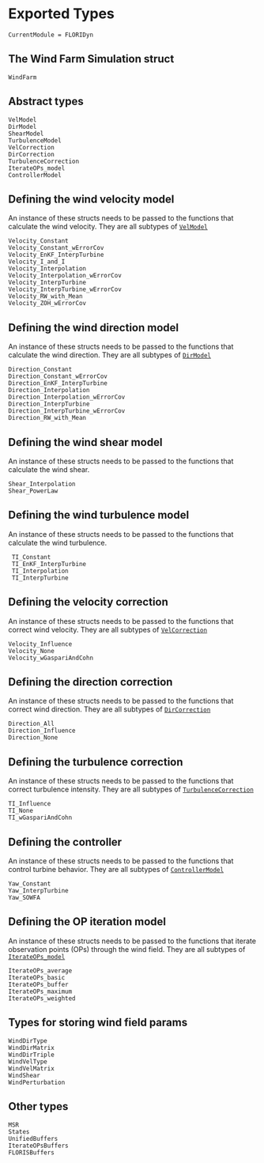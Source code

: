 # Exported Types

```@meta
CurrentModule = FLORIDyn
```
## The Wind Farm Simulation struct
```@docs
WindFarm
```
## Abstract types
```@docs
VelModel
DirModel
ShearModel
TurbulenceModel
VelCorrection
DirCorrection
TurbulenceCorrection
IterateOPs_model
ControllerModel
```

## Defining the wind velocity model
An instance of these structs needs to be passed to the functions that calculate the wind velocity. They are
all subtypes of [`VelModel`](@ref)
```@docs
Velocity_Constant
Velocity_Constant_wErrorCov
Velocity_EnKF_InterpTurbine
Velocity_I_and_I
Velocity_Interpolation
Velocity_Interpolation_wErrorCov
Velocity_InterpTurbine
Velocity_InterpTurbine_wErrorCov
Velocity_RW_with_Mean
Velocity_ZOH_wErrorCov
```

## Defining the wind direction model
An instance of these structs needs to be passed to the functions that calculate the wind direction. They are
all subtypes of [`DirModel`](@ref)

```@docs
Direction_Constant
Direction_Constant_wErrorCov
Direction_EnKF_InterpTurbine
Direction_Interpolation
Direction_Interpolation_wErrorCov
Direction_InterpTurbine
Direction_InterpTurbine_wErrorCov
Direction_RW_with_Mean
```

## Defining the wind shear model
An instance of these structs needs to be passed to the functions that calculate the wind shear.
```@docs
Shear_Interpolation
Shear_PowerLaw
```

## Defining the wind turbulence model
An instance of these structs needs to be passed to the functions that calculate the wind turbulence.
```@docs
 TI_Constant
 TI_EnKF_InterpTurbine
 TI_Interpolation
 TI_InterpTurbine
```

## Defining the velocity correction
An instance of these structs needs to be passed to the functions that correct wind velocity. They are
all subtypes of [`VelCorrection`](@ref)

```@docs
Velocity_Influence
Velocity_None
Velocity_wGaspariAndCohn
```

## Defining the direction correction
An instance of these structs needs to be passed to the functions that correct wind direction. They are
all subtypes of [`DirCorrection`](@ref)

```@docs
Direction_All
Direction_Influence
Direction_None
```

## Defining the turbulence correction
An instance of these structs needs to be passed to the functions that correct turbulence intensity. They are
all subtypes of [`TurbulenceCorrection`](@ref)

```@docs
TI_Influence
TI_None
TI_wGaspariAndCohn
```

## Defining the controller
An instance of these structs needs to be passed to the functions that control turbine behavior. They are all subtypes of [`ControllerModel`](@ref)

```@docs
Yaw_Constant
Yaw_InterpTurbine
Yaw_SOWFA
```

## Defining the OP iteration model
An instance of these structs needs to be passed to the functions that iterate observation points (OPs) through the wind field. They are all subtypes of [`IterateOPs_model`](@ref)

```@docs
IterateOPs_average
IterateOPs_basic
IterateOPs_buffer
IterateOPs_maximum
IterateOPs_weighted
```

## Types for storing wind field params
```@docs
WindDirType
WindDirMatrix
WindDirTriple
WindVelType
WindVelMatrix
WindShear
WindPerturbation
```

## Other types
```@docs
MSR
States
UnifiedBuffers
IterateOPsBuffers
FLORISBuffers
```
